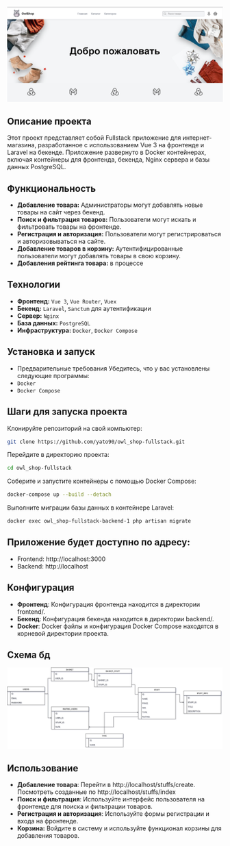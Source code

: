 ![Описание изображения](main.png)

## Описание проекта
Этот проект представляет собой Fullstack приложение для интернет-магазина, разработанное с использованием Vue 3 на фронтенде и Laravel на бекенде. Приложение развернуто в Docker контейнерах, включая контейнеры для фронтенда, бекенда, Nginx сервера и базы данных PostgreSQL.

## Функциональность
- **Добавление товара:** Администраторы могут добавлять новые товары на сайт через бекенд.
- **Поиск и фильтрация товаров:** Пользователи могут искать и фильтровать товары на фронтенде.
- **Регистрация и авторизация:** Пользователи могут регистрироваться и авторизовываться на сайте.
- **Добавление товаров в корзину:** Аутентифицированные пользователи могут добавлять товары в свою корзину.
- **Добавления рейтинга товара:** в процессе

## Технологии
- **Фронтенд:** `Vue 3`, `Vue Router`, `Vuex`
- **Бекенд:** `Laravel`, `Sanctum` для аутентификации
- **Сервер:** `Nginx`
- **База данных:** `PostgreSQL`
- **Инфраструктура:** `Docker`, `Docker Compose`

## Установка и запуск
- Предварительные требования
Убедитесь, что у вас установлены следующие программы:
- `Docker`
- `Docker Compose`

## Шаги для запуска проекта
Клонируйте репозиторий на свой компьютер:
```bash
git clone https://github.com/yato90/owl_shop-fullstack.git
```
Перейдите в директорию проекта:
```bash
cd owl_shop-fullstack
```
Соберите и запустите контейнеры с помощью Docker Compose:
```bash
docker-compose up --build --detach
```
Выполните миграции базы данных в контейнере Laravel:
```bash
docker exec owl_shop-fullstack-backend-1 php artisan migrate
```
## Приложение будет доступно по адресу:

- Frontend: http://localhost:3000
- Backend: http://localhost

## Конфигурация
- **Фронтенд**: Конфигурация фронтенда находится в директории frontend/.
- **Бекенд**: Конфигурация бекенда находится в директории backend/.
- **Docker**: Docker файлы и конфигурация Docker Compose находятся в корневой директории проекта.

## Схема бд
![Описание изображения](БД.drawio.png)

## Использование
- **Добавление товара**: Перейти в http://localhost/stuffs/create. Посмотреть созданные по http://localhost/stuffs/index
- **Поиск и фильтрация**: Используйте интерфейс пользователя на фронтенде для поиска и фильтрации товаров.
- **Регистрация и авторизация**: Используйте формы регистрации и входа на фронтенде.
- **Корзина:** Войдите в систему и используйте функционал корзины для добавления товаров.